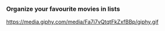 ### Organize your favourite movies in lists
https://media.giphy.com/media/Fa7i7vQtqtFkZxfBBp/giphy.gif
